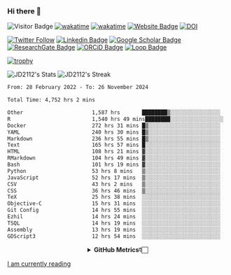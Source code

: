 ### Hi there 👋
![Visitor Badge](https://visitor-badge.laobi.icu/badge?page_id=JD2112.JD2112)
[![wakatime](https://github.com/JD2112/JD2112/actions/workflows/waka-readme.yml/badge.svg)](https://github.com/JD2112/JD2112/actions/workflows/waka-readme.yml)
[![wakatime](https://wakatime.com/badge/user/fe95275f-909a-4147-a45d-624981173898.svg)](https://wakatime.com/@fe95275f-909a-4147-a45d-624981173898)
[![Website Badge](https://img.shields.io/badge/website-informational?style=flat-square)](http://jyotirmoydas.netlify.app)
[![DOI](https://zenodo.org/badge/668165851.svg)](https://zenodo.org/doi/10.5281/zenodo.11104069)

[![Twitter Follow](https://img.shields.io/twitter/follow/jyotirmoy21?style=social)](https://twitter.com/jyotirmoy21)
[![Linkedin Badge](https://img.shields.io/badge/-jyotirmoy-blue?style=plastic&logo=Linkedin&logoColor=white&link=https://www.linkedin.com/in/dasjyotirmoy/)](https://www.linkedin.com/in/dasjyotirmoy/)
[![Google Scholar Badge](https://img.shields.io/badge/-jyotirmoy-blue?style=plastic&logo=GoogleScholar&logoColor=white&link=https://scholar.google.se/citations?user=IMBYOv8AAAAJ&hl=en)](https://scholar.google.se/citations?user=IMBYOv8AAAAJ&hl=en)
[![ResearchGate Badge](https://img.shields.io/badge/-jyotirmoy-cyan?style=plastic&logo=ResearchGate&logoColor=white&link=https://www.researchgate.net/profile/Jyotirmoy-Das-3)](https://www.researchgate.net/profile/Jyotirmoy-Das-3)
[![ORCiD Badge](https://img.shields.io/badge/-jyotirmoy-green?style=plastic&logo=orcid&logoColor=white&link=https://orcid.org/0000-0002-5649-4658)](https://orcid.org/0000-0002-5649-4658)
[![Loop Badge](https://img.shields.io/badge/-jyotirmoy-orange?style=plastic&logo=Loop&logoColor=white&link=https://loop.frontiersin.org/people/1519976/overview)](https://loop.frontiersin.org/people/1519976/overview)

[![trophy](https://github-profile-trophy.vercel.app/?username=JD2112)](https://github.com/ryo-ma/github-profile-trophy)

<!--
**JD2112/JD2112** is a ✨ _special_ ✨ repository because its `README.md` (this file) appears on your GitHub profile.

Here are some ideas to get you started:

- 🔭 I’m currently working on ...
- 🌱 I’m currently learning ...
- 👯 I’m looking to collaborate on ...
- 🤔 I’m looking for help with ...
- 💬 Ask me about ...
- 📫 How to reach me: ...
- 😄 Pronouns: ...
- ⚡ Fun fact: ...
![JD2112's Top Languages](https://github-readme-stats.vercel.app/api/top-langs/?username=JD2112&theme=vue-dark&show_icons=true&hide_border=true&layout=compact)
-->
![JD2112's Stats](https://github-readme-stats.vercel.app/api?username=JD2112&theme=vue-dark&show_icons=true&hide_border=true&count_private=true)
![JD2112's Streak](https://github-readme-streak-stats.herokuapp.com/?user=JD2112&theme=vue-dark&hide_border=true)





<!--START_SECTION:waka-->

```txt
From: 28 February 2022 - To: 26 November 2024

Total Time: 4,752 hrs 2 mins

Other                      1,587 hrs       ████████▒░░░░░░░░░░░░░░░░   33.40 %
R                          1,540 hrs 49 mins████████░░░░░░░░░░░░░░░░░   32.42 %
Docker                     272 hrs 31 mins █▒░░░░░░░░░░░░░░░░░░░░░░░   05.74 %
YAML                       240 hrs 30 mins █▒░░░░░░░░░░░░░░░░░░░░░░░   05.06 %
Markdown                   236 hrs 55 mins █▒░░░░░░░░░░░░░░░░░░░░░░░   04.99 %
Text                       165 hrs 57 mins █░░░░░░░░░░░░░░░░░░░░░░░░   03.49 %
HTML                       108 hrs 21 mins ▓░░░░░░░░░░░░░░░░░░░░░░░░   02.28 %
RMarkdown                  104 hrs 49 mins ▓░░░░░░░░░░░░░░░░░░░░░░░░   02.21 %
Bash                       101 hrs 19 mins ▓░░░░░░░░░░░░░░░░░░░░░░░░   02.13 %
Python                     53 hrs 8 mins   ▒░░░░░░░░░░░░░░░░░░░░░░░░   01.12 %
JavaScript                 52 hrs 17 mins  ▒░░░░░░░░░░░░░░░░░░░░░░░░   01.10 %
CSV                        43 hrs 2 mins   ▒░░░░░░░░░░░░░░░░░░░░░░░░   00.91 %
CSS                        36 hrs 46 mins  ▒░░░░░░░░░░░░░░░░░░░░░░░░   00.77 %
TeX                        25 hrs 38 mins  ░░░░░░░░░░░░░░░░░░░░░░░░░   00.54 %
Objective-C                15 hrs 31 mins  ░░░░░░░░░░░░░░░░░░░░░░░░░   00.33 %
Git Config                 14 hrs 55 mins  ░░░░░░░░░░░░░░░░░░░░░░░░░   00.31 %
Ezhil                      14 hrs 24 mins  ░░░░░░░░░░░░░░░░░░░░░░░░░   00.30 %
TSQL                       14 hrs 19 mins  ░░░░░░░░░░░░░░░░░░░░░░░░░   00.30 %
Assembly                   13 hrs 19 mins  ░░░░░░░░░░░░░░░░░░░░░░░░░   00.28 %
GDScript3                  12 hrs 54 mins  ░░░░░░░░░░░░░░░░░░░░░░░░░   00.27 %
```

<!--END_SECTION:waka-->

<div align="center">
    <details>
        <summary><b>GitHub Metrics👇🏻</b></summary>
    <br>
        
[Get Details](https://metrics.lecoq.io/insights/JD2112)
    </details>
</div>

<a target="_blank" href="https://www.goodreads.com/user/show/21242415-jyotirmoy-das">I am currently reading</a>


